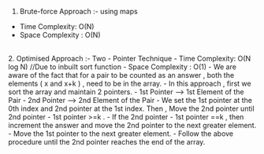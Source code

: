 1. Brute-force Approach :- using maps
- Time Complexity: O(N)
- Space Complexity : O(N)
<br>
2. Optimised Approach :- Two - Pointer Technique
- Time Complexity: O(N log N)  //Due to inbuilt sort function
- Space Complexity : O(1)
- We are aware of the fact that for a pair to be counted as an answer , both the elements ( x and x+k ) , need to be in the array.
- In this approach , first we sort the array and maintain 2 pointers.
- 1st Pointer --> 1st Element of the Pair
- 2nd Pointer --> 2nd Element of the Pair
- We set the 1st pointer at the 0th index and 2nd pointer at the 1st index. Then , Move the 2nd pointer until 2nd pointer - 1st pointer >=k .
- If the 2nd pointer - 1st pointer ==k , then increment the answer and move the 2nd pointer to the next greater element.
- Move the 1st pointer to the next greater element.
- Follow the above procedure until the 2nd pointer reaches the end of the array.